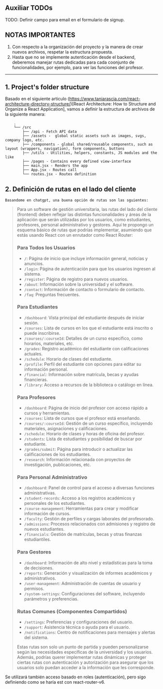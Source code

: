 ## Auxiliar TODOs
TODO: Definir campo para email en el formulario de signup.

## NOTAS IMPORTANTES

1. Con respecto a la organización del proyecto y la manera de crear nuevos archivos, respetar la estructura propuesta.
2. Hasta que no se implemente autenticación desde el backend, deberemos manejar rutas dedicadas para cada coonjunto de funcionalidades, por ejemplo, para ver las funciones del profesor. 

<hr>

## 1. Project's folder structure
    
Basado en el siguiente articulo (https://www.taniarascia.com/react-architecture-directory-structure/)[React Architecture: How to Structure and Organize a React Application], vamos a definir la estructura de archivos de la siguiente manera:

        .
        └── /src
            ├── /api - Fetch API data
            ├── /assets -  global static assets such as images, svgs, company logo, etc.
            ├── /components - global shared/reusable components, such as layout (wrappers, navigation), form components, buttons
            ├── /utils - Utilities, helpers, constants, JS modules and the like 
            ├── /pages - Contains every defined view-interface
            ├── main.jsx - Renders the app
            ├── App.jsx - Routes call
            └── routes.jsx - Routes definition


## 2. Definición de rutas en el lado del cliente

    Basandome en chatgpt, una buena opción de rutas son las sguientes:

> Para un software de gestión universitaria, las rutas del lado del cliente (frontend) deben reflejar las distintas funcionalidades y áreas de la aplicación que serán utilizadas por los usuarios, como estudiantes, profesores, personal administrativo y gestores. Aquí te propongo un esquema básico de rutas que podrías implementar, asumiendo que estás usando React con un enrutador como React Router:
> 
> ### Para Todos los Usuarios
> - `/`: Página de inicio que incluye información general, noticias y anuncios.
> - `/login`: Página de autenticación para que los usuarios ingresen al sistema.
> - `/register`: Página de registro para nuevos usuarios.
> - `/about`: Información sobre la universidad y el software.
> - `/contact`: Información de contacto o formulario de contacto.
> - `/faq`: Preguntas frecuentes.
> 
> ### Para Estudiantes
> - `/dashboard`: Vista principal del estudiante después de iniciar sesión.
> - `/courses`: Lista de cursos en los que el estudiante está inscrito o puede inscribirse.
> - `/courses/:courseId`: Detalles de un curso específico, como horarios, materiales, etc.
> - `/grades`: Registro académico del estudiante con calificaciones actuales.
> - `/schedule`: Horario de clases del estudiante.
> - `/profile`: Perfil del estudiante con opciones para editar su información personal.
> - `/financial`: Información sobre matrícula, becas y ayudas financieras.
> - `/library`: Acceso a recursos de la biblioteca o catálogo en línea.
> 
> ### Para Profesores
> - `/dashboard`: Página de inicio del profesor con acceso rápido a cursos y herramientas.
> - `/courses`: Lista de cursos que el profesor está enseñando.
> - `/courses/:courseId`: Gestión de un curso específico, incluyendo materiales, asignaciones y calificaciones.
> - `/schedule`: Horario de clases y horas de oficina del profesor.
> - `/students`: Lista de estudiantes y posibilidad de buscar por estudiante.
> - `/grades/submit`: Página para introducir o actualizar las calificaciones de los estudiantes.
> - `/research`: Información relacionada con proyectos de investigación, publicaciones, etc.
> 
> ### Para Personal Administrativo
> - `/dashboard`: Panel de control para el acceso a diversas funciones administrativas.
> - `/student-records`: Acceso a los registros académicos y personales de los estudiantes.
> - `/course-management`: Herramientas para crear y modificar información de cursos.
> - `/faculty`: Gestión de perfiles y cargas laborales del profesorado.
> - `/admissions`: Procesos relacionados con admisiones y registro de nuevos estudiantes.
> - `/financials`: Gestión de matrículas, becas y otras finanzas estudiantiles.
> 
> ### Para Gestores
> - `/dashboard`: Información de alto nivel y estadísticas para la toma de decisiones.
> - `/reports`: Generación y visualización de informes académicos y administrativos.
> - `/user-management`: Administración de cuentas de usuario y permisos.
> - `/system-settings`: Configuraciones del software, incluyendo parámetros y preferencias.
> 
> ### Rutas Comunes (Componentes Compartidos)
> - `/settings`: Preferencias y configuraciones del usuario.
> - `/support`: Asistencia técnica o ayuda para el usuario.
> - `/notifications`: Centro de notificaciones para mensajes y alertas del sistema.
> 
> Estas rutas son solo un punto de partida y pueden personalizarse según las necesidades específicas de la universidad y los usuarios. Además, podrías querer implementar rutas dinámicas y proteger ciertas rutas con autenticación y autorización para asegurar que los usuarios solo puedan acceder a la información que les corresponde.
> 

Se utilizará también acceso basado en roles (autenticación), pero sigo definiendo como se haría est con react-router-v6.